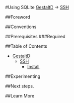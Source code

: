 #Using SQLite
[GestaltD](../README.md) → [SSH](./README.md)

##Foreword

##Conventions

##Prerequisites
###Required

##Table of Contents
* [GestaltD](/README.md)
    * [SSH](./README.md)
        * [Install](./install.md) 

##Experimenting

##Next steps.

##Learn More

